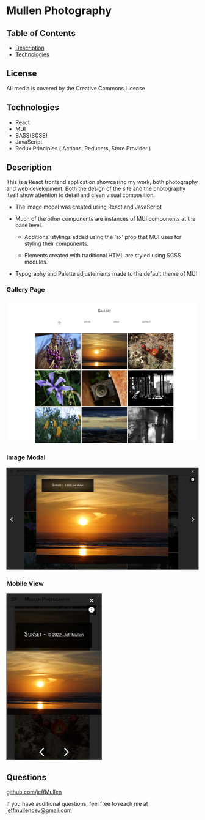 # Mullen Photography

## Table of Contents
  * [Description](#description)
  * [Technologies](#technologies)

## License 
  All media is covered by the Creative Commons License

## Technologies
* React
* MUI
* SASS(SCSS)
* JavaScript
* Redux Principles ( Actions, Reducers, Store Provider )

## Description
  This is a React frontend application showcasing my work, both photography and web development.  Both the design of the site and the photography itself show attention to detail and clean visual composition.

- The image modal was created using React and JavaScript

- Much of the other components are instances of MUI components at the base level.

    - Additional stylings added using the 'sx' prop that MUI uses for styling their components.

    - Elements created with traditional HTML are styled using SCSS modules.

- Typography and Palette adjustements made to the default theme of MUI


### Gallery Page

<img src="./readmeImages/desktop-view-alt.png" alt="Gallery Page">

  
### Image Modal

<img src="./readmeImages/modal-view.png" alt="Modal View" width="650">

### Mobile View

<img src="./readmeImages/mobile-portrait.png" alt="Mobile Modal View" width="250">




## Questions
  
  [github.com/jeffMullen](https://github.com/jeffMullen)

  If you have additional questions, feel free to reach me at jeffmullendev@gmail.com
